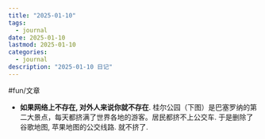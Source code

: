 ```yaml
---
title: "2025-01-10"
tags:
  - journal
date: 2025-01-10
lastmod: 2025-01-10
categories:
  - journal
description: "2025-01-10 日记"
---
```


#fun/文章

- **如果网络上不存在, 对外人来说你就不存在**.  桂尔公园（下图）是巴塞罗纳的第二大景点，每天都挤满了世界各地的游客。居民都挤不上公交车. 于是删除了谷歌地图, 苹果地图的公交线路. 就不挤了.
